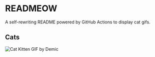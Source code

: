 # READMEOW

A self-rewriting README powered by GitHub Actions to display cat gifs.

## Cats

![Cat Kitten GIF by Demic](https://media3.giphy.com/media/v1.Y2lkPTlhY2QwMmRhYWM3aGozY2pudTlnOHpmNjVycGE0NDI2cnMybXBtYWhtaDZlaDl4ZSZlcD12MV9naWZzX3NlYXJjaCZjdD1n/3oriO0OEd9QIDdllqo/200.gif)

